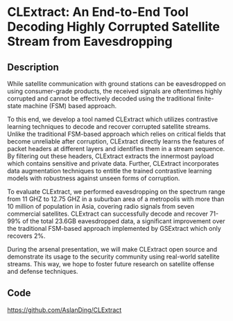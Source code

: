 # CLExtract: An End-to-End Tool Decoding Highly Corrupted Satellite Stream from Eavesdropping

## Description
While satellite communication with ground stations can be eavesdropped on using consumer-grade products, the received signals are oftentimes highly corrupted and cannot be effectively decoded using the traditional finite-state machine (FSM) based approach.

To this end, we develop a tool named CLExtract which utilizes contrastive learning techniques to decode and recover corrupted satellite streams. Unlike the traditional FSM-based approach which relies on critical fields that become unreliable after corruption, CLExtract directly learns the features of packet headers at different layers and identifies them in a stream sequence. By filtering out these headers, CLExtract extracts the innermost payload which contains sensitive and private data. Further, CLExtract incorporates data augmentation techniques to entitle the trained contrastive learning models with robustness against unseen forms of corruption.

To evaluate CLExtract, we performed eavesdropping on the spectrum range from 11 GHZ to 12.75 GHZ in a suburban area of a metropolis with more than 10 million of population in Asia, covering radio signals from seven commercial satellites. CLExtract can successfully decode and recover 71-99% of the total 23.6GB eavesdropped data, a significant improvement over the traditional FSM-based approach implemented by GSExtract which only recovers 2%.

During the arsenal presentation, we will make CLExtract open source and demonstrate its usage to the security community using real-world satellite streams. This way, we hope to foster future research on satellite offense and defense techniques.

## Code
https://github.com/AslanDing/CLExtract
